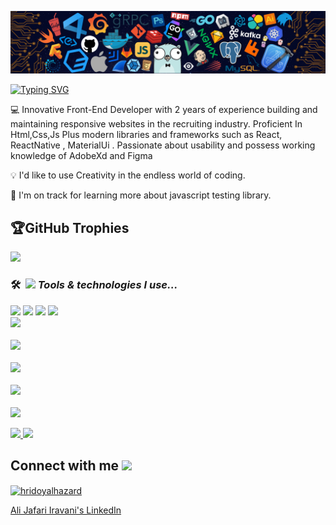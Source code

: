 <p align="center"><img src="https://raw.githubusercontent.com/KevinPatel04/KevinPatel04/master/header.png"></p>


[![Typing SVG](https://readme-typing-svg.herokuapp.com?font=Architects+Daughter&color=7AF79A&size=30&lines=Hey!+It's+Ali.Dev!;I'm+a+React+Developer...;I'm+also+IT+Engineer)](https://git.io/typing-svg)


💻  Innovative Front-End Developer with 2 years of experience building and maintaining responsive websites in the recruiting industry. Proficient In Html,Css,Js Plus      modern libraries and frameworks such as React, ReactNative , MaterialUi . Passionate about usability and possess working knowledge of AdobeXd and Figma

💡   I'd like to use Creativity in the endless world of coding.

🌱  I'm on track for learning more about javascript testing library.


## 🏆GitHub Trophies
![](https://github-profile-trophy.vercel.app/?username=AliJafariIravani&theme=discord&no-frame=false&no-bg=false&margin-w=4)

### 🛠 &nbsp;<img src="https://media.giphy.com/media/iY8CRBdQXODJSCERIr/giphy.gif" width="30px">&nbsp;***Tools & technologies I use...***
<p align="left">
 
  <code><img height="50" src="https://www.vectorlogo.zone/logos/github/github-icon.svg"></code>
  <code><img height="50" src="https://www.vectorlogo.zone/logos/gitlab/gitlab-icon.svg"></code>
  <code><img height="50" src="https://www.vectorlogo.zone/logos/getpostman/getpostman-icon.svg"></code>
  <code><img height="50" src="https://www.vectorlogo.zone/logos/visualstudio_code/visualstudio_code-icon.svg"></code>
  <code> <img height="50" src="https://www.vectorlogo.zone/logos/javascript/javascript-ar21.svg"> </code>
  <code> <img height="50" src="https://www.vectorlogo.zone/logos/w3_html5/w3_html5-ar21.svg"> </code>
  <code> <img height="50" src="https://www.vectorlogo.zone/logos/reactjs/reactjs-ar21.svg"> </code>
  <code> <img height="50" src="https://www.vectorlogo.zone/logos/javascript/javascript-ar21.svg"> </code>
  <code> <img height="50" src="https://www.vectorlogo.zone/logos/netlifyapp_watercss/netlifyapp_watercss-ar21.svg"> </code> </p>

<a href="https://github.com/AliJafariIravani">
  <img height="180em" src="https://github-readme-stats-eight-theta.vercel.app/api?username=AliJafariIravani&show_icons=true&theme=algolia&include_all_commits=true&count_private=true"/>
  <img height="180em" src="https://github-readme-stats-eight-theta.vercel.app/api/top-langs/?username=AliJafariIravani&layout=compact&langs_count=8&theme=algolia"/>
</a>

## Connect with me <img src="https://media.giphy.com/media/iY8CRBdQXODJSCERIr/giphy.gif" width="30px">
<a href="https://www.instagram.com/alijafariiravani/" target="blank"><img align="center" src="https://raw.githubusercontent.com/rahuldkjain/github-profile-readme-generator/master/src/images/icons/Social/instagram.svg" alt="hridoyalhazard" height="30" width="40" /></a>
   

<p align="center">

<a href="https://www.linkedin.com/in/ali-jafari-iravani?lipi=urn%3Ali%3Apage%3Ad_flagship3_profile_view_base_contact_details%3B97OsBAdeSzmASr68b6dwtw%3D%3D">Ali Jafari Iravani's LinkedIn</a>
</p>
